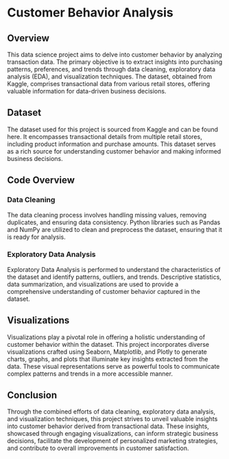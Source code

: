 # Customer Behavior Analysis 

## Overview

This data science project aims to delve into customer behavior by analyzing transaction data. The primary objective is to extract insights into purchasing patterns, preferences, and trends through data cleaning, exploratory data analysis (EDA), and visualization techniques. The dataset, obtained from Kaggle, comprises transactional data from various retail stores, offering valuable information for data-driven business decisions.

## Dataset

The dataset used for this project is sourced from Kaggle and can be found here. It encompasses transactional details from multiple retail stores, including product information and purchase amounts. This dataset serves as a rich source for understanding customer behavior and making informed business decisions.

## Code Overview

### Data Cleaning

The data cleaning process involves handling missing values, removing duplicates, and ensuring data consistency. Python libraries such as Pandas and NumPy are utilized to clean and preprocess the dataset, ensuring that it is ready for analysis.

### Exploratory Data Analysis

Exploratory Data Analysis is performed to understand the characteristics of the dataset and identify patterns, outliers, and trends. Descriptive statistics, data summarization, and visualizations are used to provide a comprehensive understanding of customer behavior captured in the dataset.

## Visualizations

Visualizations play a pivotal role in offering a holistic understanding of customer behavior within the dataset. This project incorporates diverse visualizations crafted using Seaborn, Matplotlib, and Plotly to generate charts, graphs, and plots that illuminate key insights extracted from the data. These visual representations serve as powerful tools to communicate complex patterns and trends in a more accessible manner.

## Conclusion

Through the combined efforts of data cleaning, exploratory data analysis, and visualization techniques, this project strives to unveil valuable insights into customer behavior derived from transactional data. These insights, showcased through engaging visualizations, can inform strategic business decisions, facilitate the development of personalized marketing strategies, and contribute to overall improvements in customer satisfaction.
